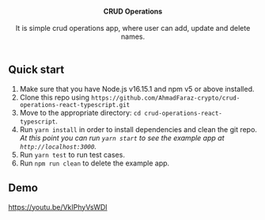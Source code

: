 <br />

<div align="center"><strong>CRUD Operations</strong></div>
<br />
<div align="center">It is simple crud operations app, where user can add, update and delete names.</div>

<br />


## Quick start


1.  Make sure that you have Node.js v16.15.1 and npm v5 or above installed.
2.  Clone this repo using `https://github.com/AhmadFaraz-crypto/crud-operations-react-typescript.git`
3.  Move to the appropriate directory: `cd crud-operations-react-typescript`.<br />
4.  Run `yarn install` in order to install dependencies and clean the git repo.<br />
    _At this point you can run `yarn start` to see the example app at `http://localhost:3000`._
5.  Run `yarn test` to run test cases.
6.  Run `npm run clean` to delete the example app.

## Demo

https://youtu.be/VkIPhyVsWDI
